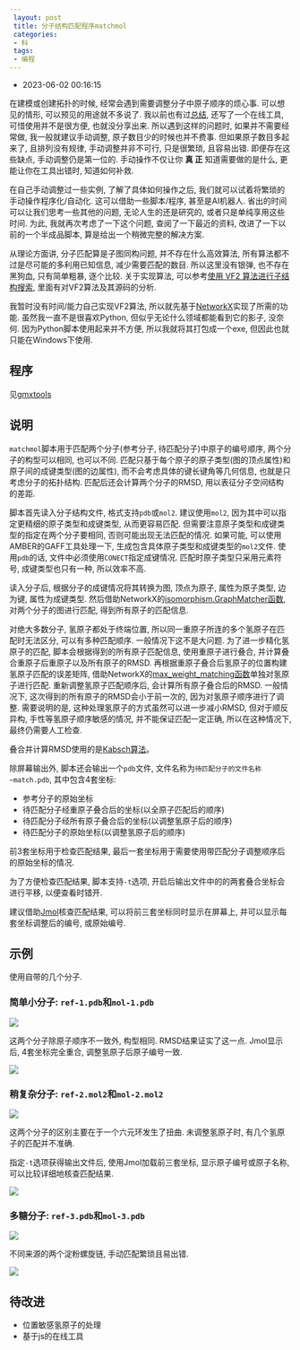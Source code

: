 ```yaml
---
 layout: post
 title: 分子结构匹配程序matchmol
 categories:
 - 科
 tags:
 - 编程
---
```


- 2023-06-02 00:16:15

在建模或创建拓扑的时候, 经常会遇到需要调整分子中原子顺序的烦心事. 可以想见的情形, 可以预见的用途就不多说了. 我以前也有过[总结](https://jerkwin.github.io/2018/01/25/%E5%88%86%E5%AD%90%E4%B8%AD%E5%8E%9F%E5%AD%90%E7%BC%96%E5%8F%B7%E7%9A%84%E5%8C%B9%E9%85%8D/), 还写了一个在线工具, 可惜使用并不是很方便, 也就没分享出来. 所以遇到这样的问题时, 如果并不需要经常做, 我一般就建议手动调整, 原子数目少的时候也并不费事. 但如果原子数目多起来了, 且排列没有规律, 手动调整并非不可行, 只是很繁琐, 且容易出错. 即便存在这些缺点, 手动调整仍是第一位的. 手动操作不仅让你 __真 正__ 知道需要做的是什么, 更能让你在工具出错时, 知道如何补救.

在自己手动调整过一些实例, 了解了具体如何操作之后, 我们就可以试着将繁琐的手动操作程序化/自动化. 这可以借助一些脚本/程序, 甚至是AI机器人. 省出的时间可以让我们思考一些其他的问题, 无论人生的还是研究的, 或者只是单纯享用这些时间. 为此, 我就再次考虑了一下这个问题, 查阅了一下最近的资料, 改进了一下以前的一个半成品脚本, 算是给出一个稍微完整的解决方案.

从理论方面讲, 分子匹配算是子图同构问题, 并不存在什么高效算法, 所有算法都不过是尽可能的多利用已知信息, 减少需要匹配的数目. 所以这里没有银弹, 也不存在黑狗血, 只有简单粗暴, 逐个比较. 关于实现算法, 可以参考[使用 VF2 算法进行子结构搜索](https://www.zealseeker.com/archives/vf2-substructure-search/), 里面有对VF2算法及其源码的分析.

我暂时没有时间/能力自己实现VF2算法, 所以就先基于[NetworkX](https://networkx.org/)实现了所需的功能. 虽然我一直不是很喜欢Python, 但似乎无论什么领域都能看到它的影子, 没奈何. 因为Python脚本使用起来并不方便, 所以我就将其打包成一个exe, 但因此也就只能在Windows下使用.

## 程序

见[gmxtools](https://jerkwin.github.io/gmxtools/)

## 说明

`matchmol`脚本用于匹配两个分子(参考分子, 待匹配分子)中原子的编号顺序, 两个分子的构型可以相同, 也可以不同. 匹配只基于每个原子的原子类型(图的顶点属性)和原子间的成键类型(图的边属性), 而不会考虑具体的键长键角等几何信息, 也就是只考虑分子的拓扑结构. 匹配后还会计算两个分子的RMSD, 用以表征分子空间结构的差距.

脚本首先读入分子结构文件, 格式支持`pdb`或`mol2`. 建议使用`mol2`, 因为其中可以指定更精细的原子类型和成键类型, 从而更容易匹配. 但需要注意原子类型和成键类型的指定在两个分子要相同, 否则可能出现无法匹配的情况. 如果可能, 可以使用AMBER的GAFF工具处理一下, 生成包含具体原子类型和成键类型的`mol2`文件. 使用`pdb`的话, 文件中必须使用`CONECT`指定成键情况. 匹配时原子类型只采用元素符号, 成键类型也只有一种, 所以效率不高.

读入分子后, 根据分子的成键情况将其转换为图, 顶点为原子, 属性为原子类型, 边为键, 属性为成键类型. 然后借助NetworkX的[isomorphism.GraphMatcher函数](https://networkx.org/documentation/stable/reference/algorithms/isomorphism.vf2.html), 对两个分子的图进行匹配, 得到所有原子的匹配信息.

对绝大多数分子, 氢原子都处于终端位置, 所以同一重原子所连的多个氢原子在匹配时无法区分, 可以有多种匹配顺序. 一般情况下这不是大问题. 为了进一步精化氢原子的匹配, 脚本会根据得到的所有原子匹配信息, 使用重原子进行叠合, 并计算叠合重原子后重原子以及所有原子的RMSD. 再根据重原子叠合后氢原子的位置构建氢原子匹配的误差矩阵, 借助NetworkX的[max_weight_matching函数](https://networkx.org/documentation/stable/reference/algorithms/generated/networkx.algorithms.matching.max_weight_matching.html)单独对氢原子进行匹配. 重新调整氢原子匹配顺序后, 会计算所有原子叠合后的RMSD. 一般情况下, 这次得到的所有原子的RMSD会小于前一次的, 因为对氢原子顺序进行了调整. 需要说明的是, 这种处理氢原子的方式虽然可以进一步减小RMSD, 但对于顺反异构, 手性等氢原子顺序敏感的情况, 并不能保证匹配一定正确, 所以在这种情况下, 最终仍需要人工检查.

叠合并计算RMSD使用的是[Kabsch算法](http://en.wikipedia.org/wiki/Kabsch_algorithm)。

除屏幕输出外, 脚本还会输出一个`pdb`文件, 文件名称为`待匹配分子的文件名称~match.pdb`, 其中包含4套坐标:

- 参考分子的原始坐标
- 待匹配分子经重原子叠合后的坐标(以全原子匹配后的顺序)
- 待匹配分子经所有原子叠合后的坐标(以调整氢原子后的顺序)
- 待匹配分子的原始坐标(以调整氢原子后的顺序)

前3套坐标用于检查匹配结果, 最后一套坐标用于需要使用带匹配分子调整顺序后的原始坐标的情况.

为了方便检查匹配结果, 脚本支持`-t`选项, 开启后输出文件中的的两套叠合坐标会进行平移, 以便查看时错开.

建议借助[Jmol](https://jmol.sourceforge.net/)核查匹配结果, 可以将前三套坐标同时显示在屏幕上, 并可以显示每套坐标调整后的编号, 或原始编号.

## 示例

使用自带的几个分子.

### 简单小分子: `ref-1.pdb`和`mol-1.pdb`

![](https://jerkwin.github.io/pic/matchmol-1.png)

这两个分子除原子顺序不一致外, 构型相同. RMSD结果证实了这一点. Jmol显示后, 4套坐标完全重合, 调整氢原子后原子编号一致.

![](https://jerkwin.github.io/pic/matchmol-1-chk.png)

### 稍复杂分子: `ref-2.mol2`和`mol-2.mol2`

![](https://jerkwin.github.io/pic/matchmol-2.png)

这两个分子的区别主要在于一个六元环发生了扭曲. 未调整氢原子时, 有几个氢原子的匹配并不准确.

指定`-t`选项获得输出文件后, 使用Jmol加载前三套坐标, 显示原子编号或原子名称, 可以比较详细地核查匹配结果.

![](https://jerkwin.github.io/pic/matchmol-2-chk.png)

### 多糖分子: `ref-3.pdb`和`mol-3.pdb`

![](https://jerkwin.github.io/pic/matchmol-3.png)

不同来源的两个淀粉螺旋链, 手动匹配繁琐且易出错.

![](https://jerkwin.github.io/pic/matchmol-3-chk.png)

## 待改进

- 位置敏感氢原子的处理
- 基于js的在线工具
